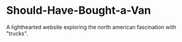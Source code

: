 # Should-Have-Bought-a-Van

A lighthearted website exploring the north american fascination with "trucks".
